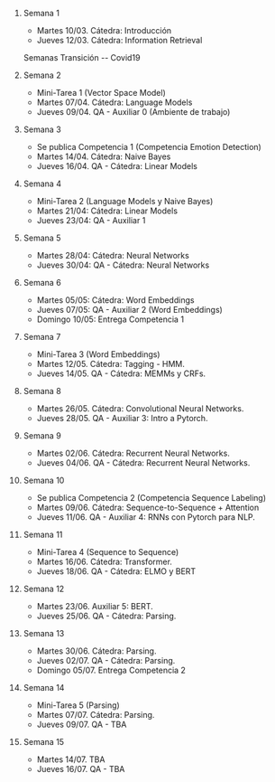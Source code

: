 

1. Semana 1
	
   * Martes 10/03. Cátedra: Introducción
   * Jueves 12/03. Cátedra: Information Retrieval
   
   Semanas Transición -- Covid19
   
2. Semana 2
     * Mini-Tarea 1 (Vector Space Model)	 	
     * Martes 07/04. Cátedra: Language Models
     * Jueves 09/04.  QA - Auxiliar 0  (Ambiente de trabajo)  
 


3. Semana 3
    * Se publica Competencia 1 (Competencia Emotion Detection)
    * Martes 14/04. Cátedra: Naive Bayes
    * Jueves 16/04. QA - Cátedra:  Linear Models

4. Semana 4
     * Mini-Tarea 2 (Language Models y Naive Bayes)		
     * Martes 21/04: Cátedra:  Linear Models	 	
     * Jueves 23/04: QA -  Auxiliar 1
   

5. Semana 5

     * Martes 28/04: Cátedra:  Neural Networks
     * Jueves 30/04: QA - Cátedra: Neural Networks


6. Semana 6

     * Martes 05/05:  Cátedra: Word Embeddings 
     * Jueves 07/05:  QA - Auxiliar 2 (Word Embeddings) 
     * Domingo 10/05: Entrega Competencia 1

7. Semana 7
     * Mini-Tarea 3 (Word Embeddings)
     * Martes 12/05. Cátedra:  Tagging - HMM.  
     * Jueves 14/05. QA - Cátedra:  MEMMs y CRFs. 

8. Semana 8

     * Martes 26/05. Cátedra: Convolutional Neural Networks.
     * Jueves 28/05. QA - Auxiliar 3: Intro a Pytorch. 

9. Semana 9
     * Martes 02/06. Cátedra:  Recurrent Neural Networks. 
     * Jueves 04/06. QA - Cátedra:  Recurrent Neural Networks. 


10. Semana 10
      * Se publica Competencia 2 (Competencia Sequence Labeling) 
      * Martes 09/06.  Cátedra: Sequence-to-Sequence + Attention
      * Jueves 11/06.  QA - Auxiliar 4: RNNs con Pytorch para NLP.
11. Semana 11
      * Mini-Tarea 4 (Sequence to Sequence)
      * Martes 16/06. Cátedra: Transformer.  
      * Jueves 18/06. QA - Cátedra: ELMO y BERT

12. Semana 12

      * Martes 23/06. Auxiliar 5: BERT.    
      * Jueves 25/06. QA - Cátedra: Parsing.     

13. Semana 13

      * Martes 30/06. Cátedra: Parsing.  
      * Jueves 02/07. QA - Cátedra: Parsing. 
      * Domingo 05/07. Entrega Competencia 2

14. Semana 14
      * Mini-Tarea 5 (Parsing)
      * Martes 07/07. Cátedra: Parsing. 
      * Jueves 09/07. QA - TBA
      
15. Semana 15

      * Martes 14/07. TBA
      * Jueves 16/07. QA - TBA      
      
       


